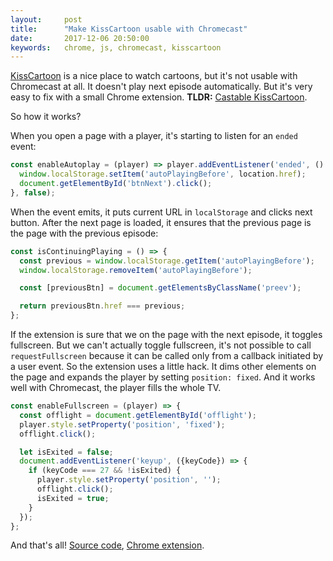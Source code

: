 ```yaml
---
layout:     post
title:      "Make KissCartoon usable with Chromecast"
date:       2017-12-06 20:50:00
keywords:   chrome, js, chromecast, kisscartoon
---
```


[KissCartoon](http://kisscartoon.es/) is a nice place to watch cartoons,
but it's not usable with Chromecast at all. It doesn't play next episode automatically.
But it's very easy to fix with a small Chrome extension. **TLDR:** [Castable KissCartoon](https://chrome.google.com/webstore/detail/castable-kisscartoon/bjcojegodnfapkdbbnmohcpkfemnjpfj).

So how it works?

When you open a page with a player, it's starting to listen for an `ended` event:

~~~javascript
const enableAutoplay = (player) => player.addEventListener('ended', () => {
  window.localStorage.setItem('autoPlayingBefore', location.href);
  document.getElementById('btnNext').click();
}, false);
~~~

When the event emits, it puts current URL in `localStorage` and clicks next button.
After the next page is loaded, it ensures that the previous page is the page with
the previous episode:

~~~javascript
const isContinuingPlaying = () => {
  const previous = window.localStorage.getItem('autoPlayingBefore');
  window.localStorage.removeItem('autoPlayingBefore');

  const [previousBtn] = document.getElementsByClassName('preev');

  return previousBtn.href === previous;
};
~~~

If the extension is sure that we on the page with the next episode, it toggles fullscreen.
But we can't actually toggle fullscreen, it's not possible to call `requestFullscreen` because
it can be called only from a callback initiated by a user event. So the extension uses a little
hack. It dims other elements on the page and expands the player by setting `position: fixed`.
And it works well with Chromecast, the player fills the whole TV.

~~~javascript
const enableFullscreen = (player) => {
  const offlight = document.getElementById('offlight');
  player.style.setProperty('position', 'fixed');
  offlight.click();

  let isExited = false;
  document.addEventListener('keyup', ({keyCode}) => {
    if (keyCode === 27 && !isExited) {
      player.style.setProperty('position', '');
      offlight.click();
      isExited = true;
    }
  });
};
~~~

And that's all! [Source code](https://github.com/nvbn/castable_kisscartoon),
[Chrome extension](https://chrome.google.com/webstore/detail/castable-kisscartoon/bjcojegodnfapkdbbnmohcpkfemnjpfj).
